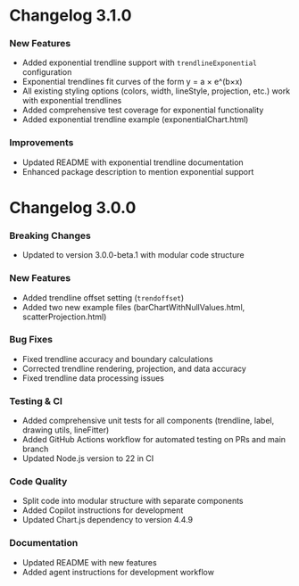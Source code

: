 # Changelog 3.1.0

### New Features
- Added exponential trendline support with `trendlineExponential` configuration
- Exponential trendlines fit curves of the form y = a × e^(b×x)
- All existing styling options (colors, width, lineStyle, projection, etc.) work with exponential trendlines
- Added comprehensive test coverage for exponential functionality
- Added exponential trendline example (exponentialChart.html)

### Improvements
- Updated README with exponential trendline documentation
- Enhanced package description to mention exponential support

# Changelog 3.0.0

### Breaking Changes
- Updated to version 3.0.0-beta.1 with modular code structure

### New Features
- Added trendline offset setting (`trendoffset`)
- Added two new example files (barChartWithNullValues.html, scatterProjection.html)

### Bug Fixes
- Fixed trendline accuracy and boundary calculations
- Corrected trendline rendering, projection, and data accuracy
- Fixed trendline data processing issues

### Testing & CI
- Added comprehensive unit tests for all components (trendline, label, drawing utils, lineFitter)
- Added GitHub Actions workflow for automated testing on PRs and main branch
- Updated Node.js version to 22 in CI

### Code Quality
- Split code into modular structure with separate components
- Added Copilot instructions for development
- Updated Chart.js dependency to version 4.4.9

### Documentation
- Updated README with new features
- Added agent instructions for development workflow